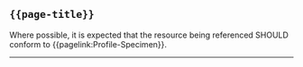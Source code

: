 ## <code>{{page-title}}</code>

Where possible, it is expected that the resource being referenced SHOULD conform to {{pagelink:Profile-Specimen}}.

---